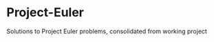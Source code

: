 Project-Euler
=============

Solutions to Project Euler problems, consolidated from working project
